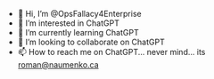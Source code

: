- 👋 Hi, I’m @OpsFallacy4Enterprise
- 👀 I’m interested in ChatGPT
- 🌱 I’m currently learning ChatGPT
- 💞️ I’m looking to collaborate on ChatGPT
- 📫 How to reach me on ChatGPT... never mind... its roman@naumenko.ca

<!---
OpsFallacy4Enterprise/OpsFallacy4Enterprise is a ✨ special ✨ repository because its `README.md` (this file) appears on your GitHub profile.
You can click the Preview link to take a look at your changes.
--->
